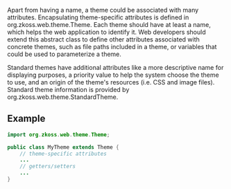 Apart from having a name, a theme could be associated with many
attributes. Encapsulating theme-specific attributes is defined in
<javadoc>org.zkoss.web.theme.Theme</javadoc>. Each theme should have at
least a name, which helps the web application to identify it. Web
developers should extend this abstract class to define other attributes
associated with concrete themes, such as file paths included in a theme,
or variables that could be used to parameterize a theme.

Standard themes have additional attributes like a more descriptive name
for displaying purposes, a priority value to help the system choose the
theme to use, and an origin of the theme's resources (i.e. CSS and image
files). Standard theme information is provided by
<javadoc>org.zkoss.web.theme.StandardTheme</javadoc>.

## Example

``` java
import org.zkoss.web.theme.Theme;

public class MyTheme extends Theme {
    // theme-specific attributes
    ...
    // getters/setters
    ...
}
```
